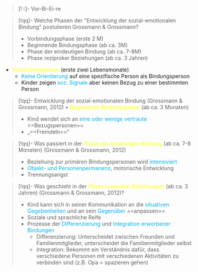 
> [!☟]- 
>Vor-Bi-Ei-re


> [!qq]- Welche Phasen der "Entwicklung der sozial-emotionalen Bindung" postulieren Grossmann & Grossmann?
> - Vorbindungsphase (erste 2 M)
> - Beginnende Bindungsphase (ab ca. 3M)
> - Phase der eindeutigen Bindung (ab ca. 7-8M)
> - Phase reziproker Beziehungen (ab ca. 3 Jahren)

- <span style="color:rgb(255, 255, 0)">Vorbindungsphase</span> (erste zwei Lebensmonate)
	- <span style="color:rgb(0, 176, 240)">Keine Orientierung</span> auf eine spezifische Person als Bindungsperson
	- Kinder zeigen <span style="color:rgb(0, 176, 240)">soz. Signale</span> aber keinen Bezug zu einer bestimmten Person

> [!qq]- Entwicklung der sozial-emotionalen Bindung (Grossmann & Grossmann, 2012) • <span style="color:rgb(255, 255, 0)">Beginnende Bindungsphase</span> (ab ca. 3 Monaten)
> - Kind wendet sich an <span style="color:rgb(0, 176, 240)">eine oder wenige vertraute</span> ==Bezugspersonen==
> - „==Fremdeln==“

> [!qq]- Was passiert in der <span style="color:rgb(255, 255, 0)">Phase der eindeutigen Bindung</span> (ab ca. 7-8 Monaten) (Grossmann & Grossmann, 2012)
> - Beziehung zur primären Bindungspersonen wird <span style="color:rgb(0, 176, 240)">intensiviert</span>
> - <span style="color:rgb(0, 176, 240)">Objekt- und Personenpermanenz</span>, motorische Entwicklung
> - Trennungsangst

> [!qq]- Was geschieht in der <span style="color:rgb(255, 255, 0)">Phase reziproker Beziehungen</span> (ab ca. 3 Jahren) (Grossmann & Grossmann, 2012)?
> - Kind kann sich in seiner Kommunikation an die <span style="color:rgb(0, 176, 240)">situativen Gegebenheiten</span> und an sein <span style="color:rgb(0, 176, 240)">Gegenüber</span> ==anpassen==
> - Soziale und sprachliche Reife
> - Prozesse der <span style="color:rgb(0, 176, 240)">Differenzierung</span> und <span style="color:rgb(0, 176, 240)">Integration erworbener Bindungen</span>
> 	- Differenzierung: Unterscheidet zwischen Freunden und Familienmitglieder, unterscheidet die Familienmitglieder selbst
> 	- Integration: Bekommt ein Verständnis dafür, dass verschiedene Personen mit verschiedenen Aktivitäten zu verbinden sind (z.B. Opa = spazieren gehen)




